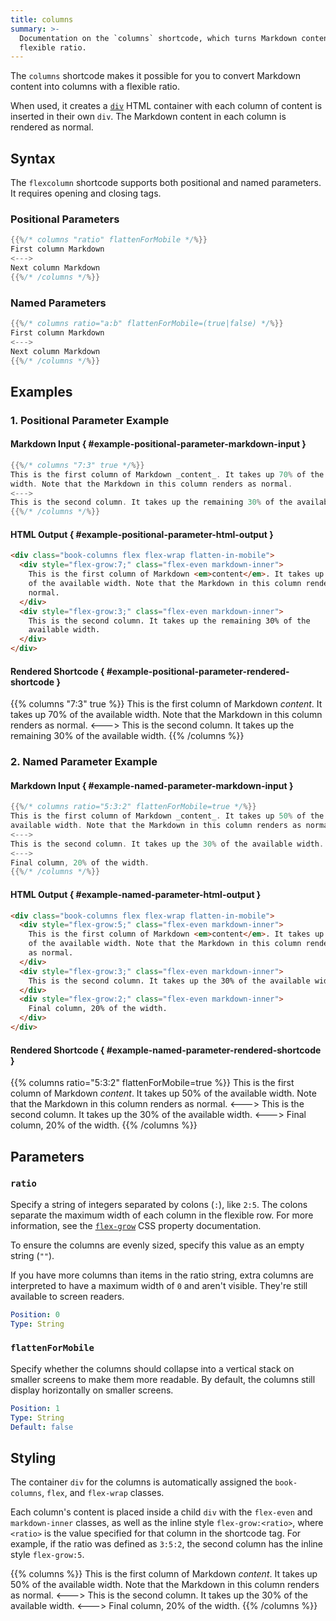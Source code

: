 ```yaml
---
title: columns
summary: >-
  Documentation on the `columns` shortcode, which turns Markdown content into columns with a
  flexible ratio.
---
```


The `columns` shortcode makes it possible for you to convert Markdown content into columns with
a flexible ratio.

When used, it creates a [`div`][01] HTML container with each column of content is inserted in their
own `div`. The Markdown content in each column is rendered as normal.

## Syntax

The `flexcolumn` shortcode supports both positional and named parameters. It requires opening and
closing tags.

### Positional Parameters

```go
{{%/* columns "ratio" flattenForMobile */%}}
First column Markdown
<--->
Next column Markdown
{{%/* /columns */%}}
```

### Named Parameters

```go
{{%/* columns ratio="a:b" flattenForMobile=(true|false) */%}}
First column Markdown
<--->
Next column Markdown
{{%/* /columns */%}}
```

## Examples

### 1. Positional Parameter Example

#### Markdown Input { #example-positional-parameter-markdown-input }

```go
{{%/* columns "7:3" true */%}}
This is the first column of Markdown _content_. It takes up 70% of the available
width. Note that the Markdown in this column renders as normal.
<--->
This is the second column. It takes up the remaining 30% of the available width.
{{%/* /columns */%}}
```

#### HTML Output { #example-positional-parameter-html-output }

```html
<div class="book-columns flex flex-wrap flatten-in-mobile">
  <div style="flex-grow:7;" class="flex-even markdown-inner">
    This is the first column of Markdown <em>content</em>. It takes up 70%
    of the available width. Note that the Markdown in this column renders as
    normal.
  </div>
  <div style="flex-grow:3;" class="flex-even markdown-inner">
    This is the second column. It takes up the remaining 30% of the
    available width.
  </div>
</div>
```

#### Rendered Shortcode { #example-positional-parameter-rendered-shortcode }

{{% columns "7:3" true %}}
This is the first column of Markdown _content_. It takes up 70% of the
available width. Note that the Markdown in this column renders as normal.
<--->
This is the second column. It takes up the remaining 30% of the available
width.
{{% /columns %}}

### 2. Named Parameter Example

#### Markdown Input { #example-named-parameter-markdown-input }

```go
{{%/* columns ratio="5:3:2" flattenForMobile=true */%}}
This is the first column of Markdown _content_. It takes up 50% of the
available width. Note that the Markdown in this column renders as normal.
<--->
This is the second column. It takes up the 30% of the available width.
<--->
Final column, 20% of the width.
{{%/* /columns */%}}
```

#### HTML Output { #example-named-parameter-html-output }

```html
<div class="book-columns flex flex-wrap flatten-in-mobile">
  <div style="flex-grow:5;" class="flex-even markdown-inner">
    This is the first column of Markdown <em>content</em>. It takes up 50%
    of the available width. Note that the Markdown in this column renders
    as normal.
  </div>
  <div style="flex-grow:3;" class="flex-even markdown-inner">
    This is the second column. It takes up the 30% of the available width.
  </div>
  <div style="flex-grow:2;" class="flex-even markdown-inner">
    Final column, 20% of the width.
  </div>
</div>
```

#### Rendered Shortcode { #example-named-parameter-rendered-shortcode }

{{% columns ratio="5:3:2" flattenForMobile=true %}}
This is the first column of Markdown _content_. It takes up 50% of the
available width. Note that the Markdown in this column renders as normal.
<--->
This is the second column. It takes up the 30% of the available width.
<--->
Final column, 20% of the width.
{{% /columns %}}

## Parameters

### `ratio`

Specify a string of integers separated by colons (`:`), like `2:5`. The colons separate the maximum
width of each column in the flexible row. For more information, see the [`flex-grow`][02] CSS
property documentation.

To ensure the columns are evenly sized, specify this value as an empty string (`""`).

If you have more columns than items in the ratio string, extra columns are interpreted to have a
maximum width of `0` and aren't visible. They're still available to screen readers.

```yaml
Position: 0
Type: String
```

### `flattenForMobile`

Specify whether the columns should collapse into a vertical stack on smaller screens to make them
more readable. By default, the columns still display horizontally on smaller screens.

```yaml
Position: 1
Type: String
Default: false
```

## Styling

The container `div` for the columns is automatically assigned the `book-columns`, `flex`, and
`flex-wrap` classes.

Each column's content is placed inside a child `div` with the `flex-even` and `markdown-inner`
classes, as well as the inline style `flex-grow:<ratio>`, where `<ratio>` is the value specified for
that column in the shortcode tag. For example, if the ratio was defined as `3:5:2`, the second
column has the inline style `flex-grow:5`.

{{% columns %}}
This is the first column of Markdown _content_. It takes up 50% of the
available width. Note that the Markdown in this column renders as normal.
<--->
This is the second column. It takes up the 30% of the available width.
<--->
Final column, 20% of the width.
{{% /columns %}}

<!-- Link References -->
[01]: https://developer.mozilla.org/en-US/docs/Web/HTML/Element/div
[02]: https://developer.mozilla.org/en-US/docs/Web/CSS/flex-grow
